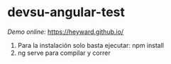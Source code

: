 # devsu-angular-test

*Demo online:*
https://heyward.github.io/

1. Para la instalación solo basta ejecutar: npm install
2. ng serve para compilar y correr
